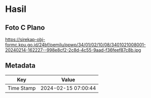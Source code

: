 # Hasil

## Foto C Plano

https://sirekap-obj-formc.kpu.go.id/24bf/pemilu/ppwp/34/01/02/10/08/3401021008001-20240214-162227--998e8cf2-2c8d-4c55-9aad-f36feef87c8b.jpg


## Metadata

| Key        | Value               |
| ---------- | ------------------- |
| Time Stamp | 2024-02-15 07:00:44 |



